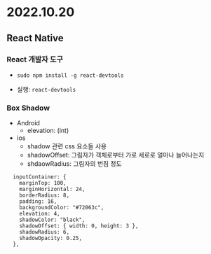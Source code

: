 # 2022.10.20

## React Native

### React 개발자 도구

* `sudo npm install -g react-devtools` 

* 실행: `react-devtools`



### Box Shadow

* Android
  * elevation: (int)
* ios
  * shadow 관련 css 요소들 사용 
  * shadowOffset: 그림자가 객체로부터 가로 세로로 얼마나 늘어나는지
  * shdaowRadius: 그림자의 번짐 정도

```react
  inputContainer: {
    marginTop: 100,
    marginHorizontal: 24,
    borderRadius: 8,
    padding: 16,
    backgroundColor: "#72063c",
    elevation: 4,
    shadowColor: "black",
    shadowOffset: { width: 0, height: 3 },
    shadowRadius: 6,
    shadowOpacity: 0.25,
  },
```

